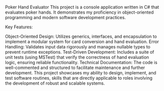 Poker Hand Evaluator
This project is a console application written in C# that evaluates poker hands. It demonstrates my proficiency in object-oriented programming and modern software development practices.

Key Features:

Object-Oriented Design: Utilizes generics, interfaces, and encapsulation to implement a modular system for card conversion and hand evaluation.
Error Handling: Validates input data rigorously and manages nullable types to prevent runtime exceptions.
Test-Driven Development: Includes a suite of unit tests (using MSTest) that verify the correctness of hand evaluation logic, ensuring reliable functionality.
Technical Documentation: The code is well-commented and structured to facilitate maintenance and further development.
This project showcases my ability to design, implement, and test software routines, skills that are directly applicable to roles involving the development of robust and scalable systems.
